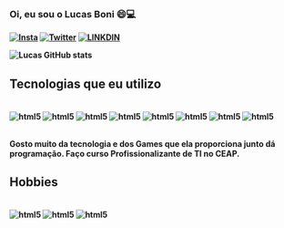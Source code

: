
### <Strong> Oi, eu sou o Lucas Boni 😄💻

[![Insta](https://img.shields.io/badge/Instagram-E4405F?style=for-the-badge&logo=instagram&logoColor=white)](https://www.instagram.com/lucasboni27/)
[![Twitter](https://img.shields.io/badge/Twitter-1DA1F2?style=for-the-badge&logo=twitter&logoColor=white)](https://twitter.com/lbsSantosBoni)
[![LINKDIN](https://img.shields.io/badge/LinkedIn-0077B5?style=for-the-badge&logo=linkedin&logoColor=white)](https://linkedin.com/in/lucasboni)

![Lucas GitHub stats](https://github-readme-stats.vercel.app/api?username=LucasBoni29&show_icons=true&theme=cobalt)

## <Strong> Tecnologias que eu utilizo

<div style="display: inline_block"><br/>
    <img align ="center"alt="html5" src="https://img.shields.io/badge/HTML5-E34F26?style=for-the-badge&logo=html5&logoColor=white">
    <img align ="center"alt="html5" src="https://img.shields.io/badge/Java-ED8B00?style=for-the-badge&logo=java&logoColor=white">
    <img align ="center"alt="html5" src="https://img.shields.io/badge/Spring-6DB33F?style=for-the-badge&logo=spring&logoColor=white">
    <img align ="center"alt="html5" src="https://img.shields.io/badge/MySQL-00000F?style=for-the-badge&logo=mysql&logoColor=white">
    <img align ="center"alt="html5" src="https://img.shields.io/badge/Node.js-43853D?style=for-the-badge&logo=node.js&logoColor=white">
    <img align ="center"alt="html5" src="https://img.shields.io/badge/Python-3776AB?style=for-the-badge&logo=python&logoColor=white">
    <img align ="center"alt="html5" src="https://img.shields.io/badge/CSS3-1572B6?style=for-the-badge&logo=css3&logoColor=white">
    <img align ="center"alt="html5" src="https://img.shields.io/badge/JavaScript-F7DF1E?style=for-the-badge&logo=javascript&logoColor=black">
</div><br/>

Gosto muito da tecnologia e dos Games que ela proporciona junto dá programação. Faço curso Profissionalizante de TI no CEAP.

## <Strong> Hobbies

<div style="display: inline_block"><br/>
    <img align ="center"alt="html5" src="https://img.shields.io/badge/Xbox-107C10?style=for-the-badge&logo=xbox&logoColor=white">
    <img align ="center"alt="html5" src="https://img.shields.io/badge/Steam-000000?style=for-the-badge&logo=steam&logoColor=white">
    <img align ="center"alt="html5" src="https://img.shields.io/badge/Netflix-E50914?style=for-the-badge&logo=netflix&logoColor=white">
</div>


